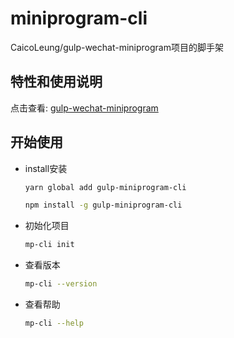 # miniprogram-cli

CaicoLeung/gulp-wechat-miniprogram项目的脚手架

## 特性和使用说明

  点击查看: [gulp-wechat-miniprogram](https://github.com/CaicoLeung/gulp-wechat-miniprogram)

## 开始使用

- install安装

    ```bash
    yarn global add gulp-miniprogram-cli
    ```

    ```bash
    npm install -g gulp-miniprogram-cli
    ```

- 初始化项目

    ```bash
    mp-cli init
    ```

- 查看版本

    ```bash
    mp-cli --version
    ```

- 查看帮助

    ```bash
    mp-cli --help
    ```

